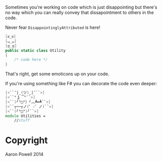 Sometimes you're working on code which is just disappointing but there's no way which you can really convey that dissapointment to others in the code.

Never fear `DisappointinglyAttributed` is here!

```csharp
[ಠ_ಠ]
[ب_ب]
[ಥ_ಥ]
public static class Utility
{
    /* code here */
}
```

That's right, get some emoticons up on your code.

If you're using something like F# you can decorate the code even deeper:

```fsharp
[<``¯|_(ツ)_|¯``>]
[<``° ͜ʖ ͡°``>]
[<``(╯°□°）╯︵┻━┻``>]
[<``┬──┬ノ(゜-゜ノ)``>]
[<``(╯°□°)╯``>]
module Utilities =
    //stuff
```

# Copyright

Aaron Powell 2014